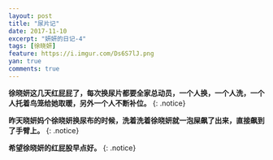 ```yaml
---
layout: post
title: "尿片记"
date: 2017-11-10
excerpt: "妍妍的日记-4"
tags: [徐晓妍]
feature: https://i.imgur.com/Ds6S7lJ.png
yan: true
comments: true
---
```


**徐晓妍这几天红屁屁了，每次换尿片都要全家总动员，一个人换，一个人洗，一个人托着鸟笼给她取暖，另外一个人不断补位。**
{: .notice}

**昨天晓妍妈个徐晓妍换尿布的时候，洗着洗着徐晓妍就一泡屎飙了出来，直接飙到了手臂上。**
{: .notice}

**希望徐晓妍的红屁股早点好。**
{: .notice}